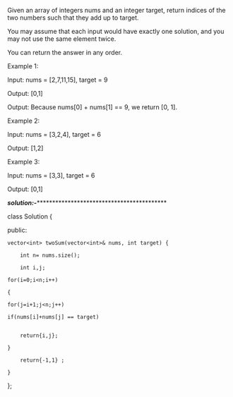 Given an array of integers nums and an integer target, return indices of the two numbers such that they add up to target.

You may assume that each input would have exactly one solution, and you may not use the same element twice.

You can return the answer in any order.

 

Example 1:

Input: nums = [2,7,11,15], target = 9

Output: [0,1]

Output: Because nums[0] + nums[1] == 9, we return [0, 1].


Example 2:

Input: nums = [3,2,4], target = 6

Output: [1,2]


Example 3:

Input: nums = [3,3], target = 6

Output: [0,1]


***solution:-*********************************************

class Solution {

public:

    vector<int> twoSum(vector<int>& nums, int target) {
    
        int n= nums.size();
	
        int i,j;
	
    for(i=0;i<n;i++)
    
    {
    
    for(j=i+1;j<n;j++)
    
    if(nums[i]+nums[j] == target)
    
        
        return{i,j};
	
    }
    
        return{-1,1} ;
	
    }
};

